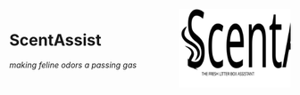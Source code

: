 <img src="https://raw.githubusercontent.com/engineerjoe440/ScentAssist/master/logo/ScentAssist.svg" width="200" alt="logo" align="right">

# ScentAssist
*making feline odors a passing gas*